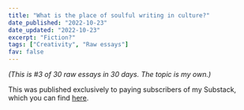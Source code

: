```yaml
---
title: "What is the place of soulful writing in culture?"
date_published: "2022-10-23"
date_updated: "2022-10-23"
excerpt: "Fiction?"
tags: ["Creativity", "Raw essays"]
fav: false
---
```


*(This is #3 of 30 raw essays in 30 days. The topic is my own.)*

This was published exclusively to paying subscribers of my Substack, which you can find [here](https://nickang.substack.com/p/soulful-writing).
